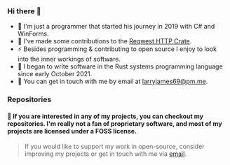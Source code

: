 ### Hi there 👋
- 🔭 I'm just a programmer that started his journey in 2019 with C# and WinForms.
- 🌱 I've made some contributions to the [Reqwest HTTP Crate](https://github.com/seanmonstar/reqwest).
- ⚡ Besides programming & contributing to open source I enjoy to look into the inner workings of software.
- 🦀 I began to write software in the Rust systems programming language since early October 2021.
- 💬 You can get in touch with me by email at [larryjames69@pm.me](mailto:larryjames69@pm.me).

### Repositories
#### 🌟 If you are interested in any of my projects, you can checkout my repositories. I'm really not a fan of proprietary software, and most of my projects are licensed under a FOSS license.

> If you would like to support my work in open-source, consider improving my projects or get in touch with me via [email](mailto:larryjames69@pm.me).

